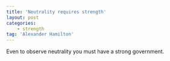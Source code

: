 ```yaml
---
title: 'Neutrality requires strength'
layout: post
categories:
    - strength
tag: 'Alexander Hamilton'
---
```


Even to observe neutrality you must have a strong government.